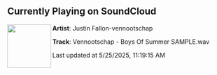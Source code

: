 ## Currently Playing on SoundCloud

[<img align="left" width="100" src="https://i1.sndcdn.com/artworks-xDnEZqztaJhQNhRK-WLikyg-t500x500.jpg">](https://soundcloud.com/justin-fallon12/vennootschap-boys-of-summer)

**Artist**: Justin Fallon-vennootschap 

**Track**: Vennootschap - Boys Of Summer SAMPLE.wav

Last updated at 5/25/2025, 11:19:15 AM
